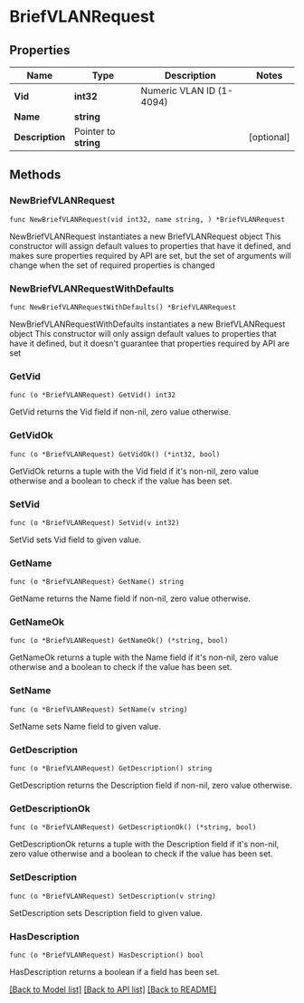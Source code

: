# BriefVLANRequest

## Properties

Name | Type | Description | Notes
------------ | ------------- | ------------- | -------------
**Vid** | **int32** | Numeric VLAN ID (1-4094) | 
**Name** | **string** |  | 
**Description** | Pointer to **string** |  | [optional] 

## Methods

### NewBriefVLANRequest

`func NewBriefVLANRequest(vid int32, name string, ) *BriefVLANRequest`

NewBriefVLANRequest instantiates a new BriefVLANRequest object
This constructor will assign default values to properties that have it defined,
and makes sure properties required by API are set, but the set of arguments
will change when the set of required properties is changed

### NewBriefVLANRequestWithDefaults

`func NewBriefVLANRequestWithDefaults() *BriefVLANRequest`

NewBriefVLANRequestWithDefaults instantiates a new BriefVLANRequest object
This constructor will only assign default values to properties that have it defined,
but it doesn't guarantee that properties required by API are set

### GetVid

`func (o *BriefVLANRequest) GetVid() int32`

GetVid returns the Vid field if non-nil, zero value otherwise.

### GetVidOk

`func (o *BriefVLANRequest) GetVidOk() (*int32, bool)`

GetVidOk returns a tuple with the Vid field if it's non-nil, zero value otherwise
and a boolean to check if the value has been set.

### SetVid

`func (o *BriefVLANRequest) SetVid(v int32)`

SetVid sets Vid field to given value.


### GetName

`func (o *BriefVLANRequest) GetName() string`

GetName returns the Name field if non-nil, zero value otherwise.

### GetNameOk

`func (o *BriefVLANRequest) GetNameOk() (*string, bool)`

GetNameOk returns a tuple with the Name field if it's non-nil, zero value otherwise
and a boolean to check if the value has been set.

### SetName

`func (o *BriefVLANRequest) SetName(v string)`

SetName sets Name field to given value.


### GetDescription

`func (o *BriefVLANRequest) GetDescription() string`

GetDescription returns the Description field if non-nil, zero value otherwise.

### GetDescriptionOk

`func (o *BriefVLANRequest) GetDescriptionOk() (*string, bool)`

GetDescriptionOk returns a tuple with the Description field if it's non-nil, zero value otherwise
and a boolean to check if the value has been set.

### SetDescription

`func (o *BriefVLANRequest) SetDescription(v string)`

SetDescription sets Description field to given value.

### HasDescription

`func (o *BriefVLANRequest) HasDescription() bool`

HasDescription returns a boolean if a field has been set.


[[Back to Model list]](../README.md#documentation-for-models) [[Back to API list]](../README.md#documentation-for-api-endpoints) [[Back to README]](../README.md)


